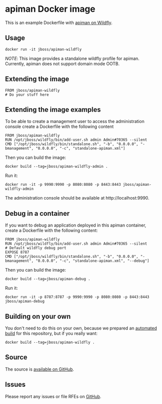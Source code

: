 # apiman Docker image

This is an example Dockerfile with [apiman on Wildfly](http://www.apiman.io/).

## Usage

    docker run -it jboss/apiman-wildfly

_NOTE_: This image provides a standalone wildfly profile for apiman. Currently, apiman does not support domain mode OOTB.

## Extending the image

    FROM jboss/apiman-wildfly
    # Do your stuff here
 
## Extending the image examples

To be able to create a management user to access the administration console create a Dockerfile with the following content

    FROM jboss/apiman-wildfly  
    RUN /opt/jboss/wildfly/bin/add-user.sh admin Admin#70365 --silent  
    CMD ["/opt/jboss/wildfly/bin/standalone.sh", "-b", "0.0.0.0", "-bmanagement", "0.0.0.0", "-c", "standalone-apiman.xml"]
 
Then you can build the image:

    docker build --tag=jboss/apiman-wildfly-admin .  
 
Run it:

    docker run -it -p 9990:9990 -p 8080:8080 -p 8443:8443 jboss/apiman-wildfly-admin  
 
The administration console should be available at http://localhost:9990.
 
## Debug in a container

If you want to debug an application deployed in this apiman container, create a Dockerfile with the following content:

    FROM jboss/apiman-wildfly  
    RUN /opt/jboss/wildfly/bin/add-user.sh admin Admin#70365 --silent  
    # Default wildfly debug port  
    EXPOSE 8787  
    CMD ["/opt/jboss/wildfly/bin/standalone.sh", "-b", "0.0.0.0", "-bmanagement", "0.0.0.0", "-c", "standalone-apiman.xml", "--debug"]
 
 
Then you can build the image:

    docker build --tag=jboss/apiman-debug .  
 
Run it:

    docker run -it -p 8787:8787 -p 9990:9990 -p 8080:8080 -p 8443:8443 jboss/apiman-debug

## Building on your own

You don't need to do this on your own, because we prepared an [automated build](https://registry.hub.docker.com/u/jboss/apiman-wildfly/) for this repository, but if you really want:

    docker build --tag=jboss/apiman-wildfly .

## Source

The source is [available on GitHub](https://github.com/jboss-dockerfiles/apiman).


## Issues

Please report any issues or file RFEs on [GitHub](https://github.com/jboss-dockerfiles/apiman/issues).
